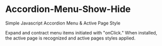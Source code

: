 # Accordion-Menu-Show-Hide

Simple Javascript Accordion Menu & Active Page Style

Expand and contract menu items initiated with "onClick." When installed, the active page is recognized and active pages styles applied. 


